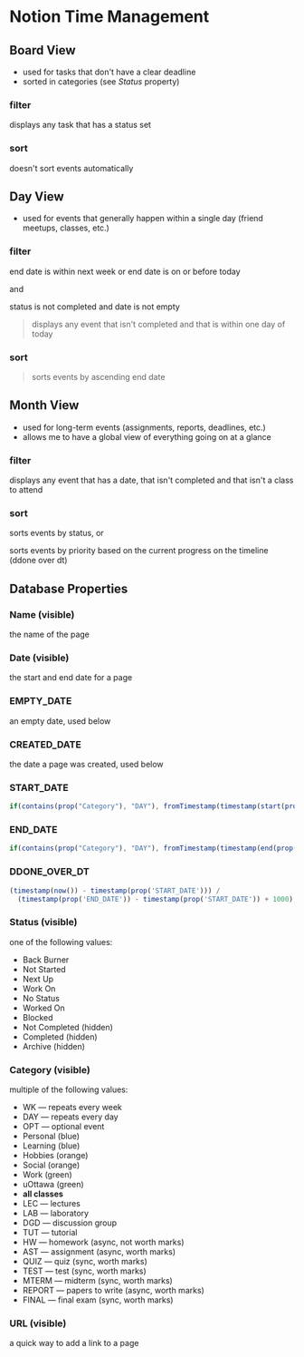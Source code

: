 # Notion Time Management

## Board View

- used for tasks that don't have a clear deadline
- sorted in categories (see _Status_ property)

### filter

displays any task that has a status set

### sort

doesn't sort events automatically

## Day View

- used for events that generally happen within a single day (friend meetups, classes, etc.)

### filter

end date is within next week or end date is on or before today

and

status is not completed and date is not empty

> displays any event that isn't completed and that is within one day of today

### sort

> sorts events by ascending end date

## Month View

- used for long-term events (assignments, reports, deadlines, etc.)
- allows me to have a global view of everything going on at a glance

### filter

displays any event that has a date, that isn't completed and that isn't a class to attend

### sort

sorts events by status, or

sorts events by priority based on the current progress on the timeline (ddone over dt)

## Database Properties

### Name (visible)

the name of the page

### Date (visible)

the start and end date for a page

### EMPTY_DATE

an empty date, used below

### CREATED_DATE

the date a page was created, used below

### START_DATE

```jsx
if(contains(prop("Category"), "DAY"), fromTimestamp(timestamp(start(prop("Date"))) % 86400000 + floor(timestamp(now()) / 86400000) * 86400000), if(contains(prop("Category"), "WK") or contains(prop("Category"), "LEC") or contains(prop("Category"), "DGD") or contains(prop("Category"), "LAB") or contains(prop("Category"), "TUT"), fromTimestamp((timestamp(start(prop("Date"))) - timestamp(now()) % 604800000 + 86400000) % 604800000 + timestamp(now()) % 604800000 - 86400000 + floor(timestamp(now()) / 604800000) * 604800000), if(prop("Status") == "Not Completed", end(prop("Date")), if(start(prop("Date")) != end(prop("Date")), start(prop("Date")), if(not empty(prop("Date")), prop("CREATED_DATE"), prop("EMPTY_DATE"))))))
```

### END_DATE

```jsx
if(contains(prop("Category"), "DAY"), fromTimestamp(timestamp(end(prop("Date"))) % 86400000 + floor(timestamp(now()) / 86400000) * 86400000), if(contains(prop("Category"), "WK") or contains(prop("Category"), "LEC") or contains(prop("Category"), "DGD") or contains(prop("Category"), "LAB") or contains(prop("Category"), "TUT"), fromTimestamp((timestamp(end(prop("Date"))) - timestamp(now()) % 604800000 + 86400000) % 604800000 + timestamp(now()) % 604800000 - 86400000 + floor(timestamp(now()) / 604800000) * 604800000), if(start(prop("Date")) != end(prop("Date")), end(prop("Date")), if(not empty(prop("Date")), end(prop("Date")), prop("EMPTY_DATE")))))
```

### DDONE_OVER_DT

```jsx
(timestamp(now()) - timestamp(prop('START_DATE'))) /
  (timestamp(prop('END_DATE')) - timestamp(prop('START_DATE')) + 1000);
```

### Status (visible)

one of the following values:

- Back Burner
- Not Started
- Next Up
- Work On
- No Status
- Worked On
- Blocked
- Not Completed (hidden)
- Completed (hidden)
- Archive (hidden)

### Category (visible)

multiple of the following values:

- WK — repeats every week
- DAY — repeats every day
- OPT — optional event
- Personal (blue)
- Learning (blue)
- Hobbies (orange)
- Social (orange)
- Work (green)
- uOttawa (green)
- **all classes**
- LEC — lectures
- LAB — laboratory
- DGD — discussion group
- TUT — tutorial
- HW — homework (async, not worth marks)
- AST — assignment (async, worth marks)
- QUIZ — quiz (sync, worth marks)
- TEST — test (sync, worth marks)
- MTERM — midterm (sync, worth marks)
- REPORT — papers to write (async, worth marks)
- FINAL — final exam (sync, worth marks)

### URL (visible)

a quick way to add a link to a page
